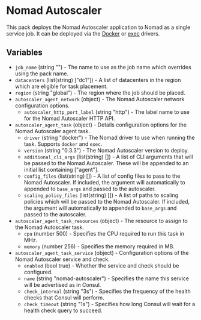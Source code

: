 # Nomad Autoscaler

This pack deploys the Nomad Autoscaler application to Nomad as a single service job. It can be
deployed via the [Docker][docker_driver] or [exec][exec_driver] drivers.

## Variables

- `job_name` (string "") - The name to use as the job name which overrides using the pack name.
- `datacenters` (list(string) ["dc1"]) - A list of datacenters in the region which are eligible for 
task placement.
- `region` (string "global") - The region where the job should be placed.
- `autoscaler_agent_network` (object) - The Nomad Autoscaler network configuration options.
  * `autoscaler_http_port_label` (string "http") - The label name to use for the Nomad Autoscaler
HTTP API.
- `autoscaler_agent_task` (object) - Details configuration options for the Nomad Autoscaler agent task.
  * `driver` (string "docker") - The Nomad driver to use when running the task. Supports `docker` and `exec`.
  * `version` (string "0.3.3") - The Nomad Autoscaler version to deploy.
  * `additional_cli_args` (list(string) []) - A list of CLI arguments that will be passed to the
Nomad Autoscaler. These will be appended to an initial list containing ["agent"].
  * `config_files` (list(string) []) - A list of config files to pass to the Nomad Autoscaler. If
included, the argument will automatically to appended to `base_args` and passed to the autoscaler.
  * `scaling_policy_files` (list(string) []) - A list of paths to scaling policies which will be passed
to the Nomad Autoscaler. If included, the argument will automatically to appended to `base_args` and
passed to the autoscaler.
- `autoscaler_agent_task_resources` (object) - The resource to assign to the Nomad Autoscaler task.
  * `cpu` (number 500) - Specifies the CPU required to run this task in MHz.
  * `memory` (number 256) - Specifies the memory required in MB.
- `autoscaler_agent_task_service` (object) - Configuration options of the Nomad Autoscaler service and check.
  * `enabled` (bool true) - Whether the service and check should be configured.
  * `name` (string "nomad-autoscaler") - Specifies the name this service will be advertised as in Consul.
  * `check_interval` (string "3s") - Specifies the frequency of the health checks that Consul will perform.
  * `check_timeout` (string "1s") - Specifies how long Consul will wait for a health check query to succeed.

[docker_driver]: (https://www.nomadproject.io/docs/drivers/docker)
[exec_driver]: (https://www.nomadproject.io/docs/drivers/exec)
